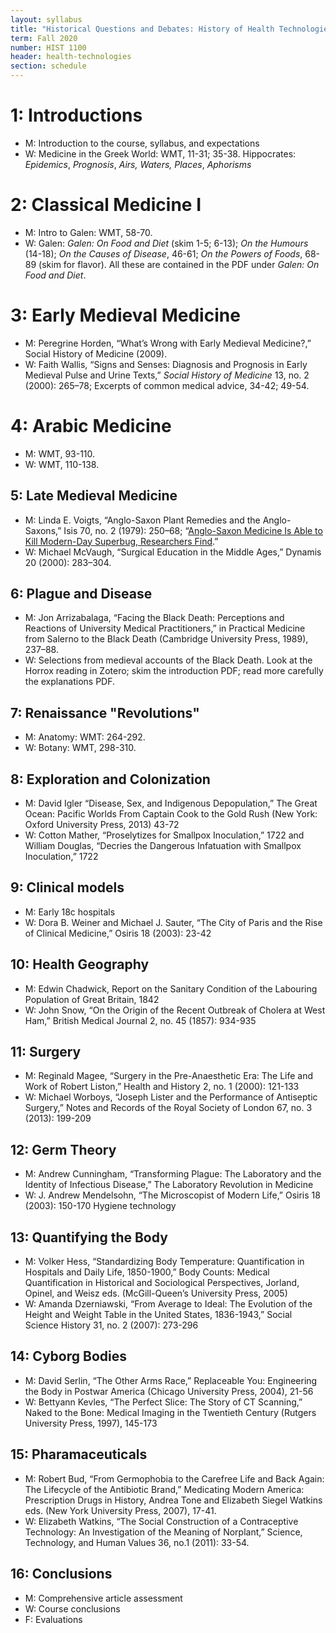 ```yaml
---
layout: syllabus
title: "Historical Questions and Debates: History of Health Technologies"
term: Fall 2020
number: HIST 1100
header: health-technologies
section: schedule
---
```



# 1: Introductions
- M: Introduction to the course, syllabus, and expectations  
- W: Medicine in the Greek World: WMT, 11-31; 35-38. Hippocrates: _Epidemics_, _Prognosis_, _Airs, Waters, Places_, _Aphorisms_


# 2: Classical Medicine I
- M: Intro to Galen: WMT, 58-70.  
- W: Galen: _Galen: On Food and Diet_ (skim 1-5; 6-13); _On the Humours_ (14-18); _On the Causes of Disease_, 46-61; _On the Powers of Foods_, 68-89 (skim for flavor). All these are contained in the PDF under _Galen: On Food and Diet_.   

# 3: Early Medieval Medicine
- M: Peregrine Horden, “What’s Wrong with Early Medieval Medicine?,” Social History of Medicine (2009).  
- W: Faith Wallis, “Signs and Senses: Diagnosis and Prognosis in Early Medieval Pulse and Urine Texts,” _Social History of Medicine_ 13, no. 2 (2000): 265–78; Excerpts of common medical advice, 34-42; 49-54.  

# 4: Arabic Medicine
- M: WMT, 93-110.  
- W: WMT, 110-138.  

## 5: Late Medieval Medicine
- M: Linda E. Voigts, “Anglo-Saxon Plant Remedies and the Anglo-Saxons,” Isis 70, no. 2 (1979): 250–68; “[Anglo-Saxon Medicine Is Able to Kill Modern-Day Superbug, Researchers Find](http://www.medievalists.net/2015/03/30/anglo-saxon-medicine-is-able-to-kill-modern-day-superbug-researchers-find/).”  
- W: Michael McVaugh, “Surgical Education in the Middle Ages,” Dynamis 20 (2000): 283–304.  


## 6: Plague and Disease
- M: Jon Arrizabalaga, “Facing the Black Death: Perceptions and Reactions of University Medical Practitioners,” in Practical Medicine from Salerno to the Black Death (Cambridge University Press, 1989), 237–88.  
- W: Selections from medieval accounts of the Black Death. Look at the Horrox reading in Zotero; skim the introduction PDF; read more carefully the explanations PDF.   

## 7: Renaissance "Revolutions"
- M: Anatomy: WMT: 264-292.  
- W: Botany: WMT, 298-310.

## 8: Exploration and Colonization
- M: David Igler “Disease, Sex, and Indigenous Depopulation,” The Great Ocean: Pacific Worlds From Captain Cook to the Gold Rush (New York: Oxford University Press, 2013) 43-72
- W: Cotton Mather, “Proselytizes for Smallpox Inoculation,” 1722 and William Douglas, “Decries the Dangerous Infatuation with Smallpox Inoculation,” 1722

## 9: Clinical models
- M: Early 18c hospitals
- W: Dora B. Weiner and Michael J. Sauter, “The City of Paris and the Rise of Clinical Medicine,” Osiris 18 (2003): 23-42

## 10: Health Geography
- M: Edwin Chadwick, Report on the Sanitary Condition of the Labouring Population of Great Britain, 1842
- W: John Snow, “On the Origin of the Recent Outbreak of Cholera at West Ham,” British Medical Journal 2, no. 45 (1857): 934-935

## 11: Surgery
- M: Reginald Magee, “Surgery in the Pre-Anaesthetic Era: The Life and Work of Robert Liston,” Health and History 2, no. 1 (2000): 121-133
- W: Michael Worboys, “Joseph Lister and the Performance of Antiseptic Surgery,” Notes and Records of the Royal Society of London 67, no. 3 (2013): 199-209

## 12: Germ Theory
- M: Andrew Cunningham, “Transforming Plague: The Laboratory and the Identity of Infectious Disease,” The Laboratory Revolution in Medicine
- W: J. Andrew Mendelsohn, “The Microscopist of Modern Life,” Osiris 18 (2003): 150-170
Hygiene technology

## 13: Quantifying the Body
- M: Volker Hess, “Standardizing Body Temperature: Quantification in Hospitals and Daily Life, 1850-1900,” Body Counts: Medical Quantification in Historical and Sociological Perspectives, Jorland, Opinel, and Weisz eds. (McGill-Queen’s University Press, 2005)
- W: Amanda Dzerniawski, “From Average to Ideal: The Evolution of the Height and Weight Table in the United States, 1836-1943,” Social Science History 31, no. 2 (2007): 273-296

## 14: Cyborg Bodies
- M: David Serlin, “The Other Arms Race,” Replaceable You: Engineering the Body in Postwar America (Chicago University Press, 2004), 21-56
- W: Bettyann Kevles, “The Perfect Slice: The Story of CT Scanning,” Naked to the Bone: Medical Imaging in the Twentieth Century (Rutgers University Press, 1997), 145-173

## 15: Pharamaceuticals
- M: Robert Bud, “From Germophobia to the Carefree Life and Back Again: The Lifecycle of the Antibiotic Brand,” Medicating Modern America: Prescription Drugs in History, Andrea Tone and Elizabeth Siegel Watkins eds. (New York University Press, 2007), 17-41.
- W: Elizabeth Watkins, “The Social Construction of a Contraceptive Technology: An Investigation of the Meaning of Norplant,” Science, Technology, and Human Values 36, no.1 (2011): 33-54.

## 16: Conclusions
- M: Comprehensive article assessment    
- W: Course conclusions    
- F: Evaluations
